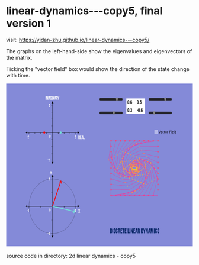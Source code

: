 # linear-dynamics---copy5, final version 1

visit: https://yidan-zhu.github.io/linear-dynamics---copy5/

The graphs on the left-hand-side show the eigenvalues and eigenvectors of the matrix. 

Ticking the "vector field" box would show the direction of the state change with time.

<img src="https://github.com/Yidan-Zhu/linear-dynamics---copy5/blob/main/pic1.png?raw=true" width=600 height=440>

source code in directory: 2d linear dynamics - copy5
